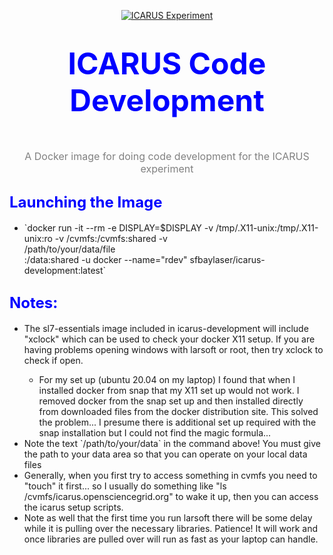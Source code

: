 <!-- It seems that github simply ignores the "style" tags within div tags... so try something different -->
<p align=center>
<a href="http://icarus.lngs.infn.it"><img src="http://icarus.lngs.infn.it/img/n3.jpg" alt="ICARUS Experiment" style="border:0"></a>
</p>

<h1 align=center><font color="blue"><font size="7">ICARUS Code Development</font></font></h1><br>
<p align=center>
<font color="gray"><font size="3">A Docker image for doing code development for the ICARUS experiment</font></font><br>
</p>


<h2><font color="blue"><font size="5">Launching the Image</font></font></h2>
<ul>
    <li>`docker run -it --rm -e DISPLAY=$DISPLAY -v /tmp/.X11-unix:/tmp/.X11-unix:ro -v /cvmfs:/cvmfs:shared -v <div class="text-red mb-2">/path/to/your/data/file</div>:/data:shared -u docker --name="rdev" sfbaylaser/icarus-development:latest`</li>
</ul>

<h2><font color="blue"><font size="5">Notes:</font></font></font></h2>
<ul>
	<li>The sl7-essentials image included in icarus-development will include "xclock" which can be used to check your docker X11 setup. If you are having problems opening windows with larsoft or root, then try xclock to check if open. </li>
	<ul>
		<li>For my set up (ubuntu 20.04 on my laptop) I found that when I installed docker from snap that my X11 set up would not work. I removed docker from the snap set up and then installed directly from downloaded files from the docker distribution site. This solved the problem... I presume there is additional set up required with the snap installation but I could not find the magic formula...</li>
	</ul>
	<li>Note the text `/path/to/your/data` in the command above! You must give the path to your data area so that you can operate on your local data files</li>
	<li>Generally, when you first try to access something in cvmfs you need to "touch" it first... so I usually do something like "ls /cvmfs/icarus.opensciencegrid.org" to wake it up, then you can access the icarus setup scripts. </li>
	<li>Note as well that the first time you run larsoft there will be some delay while it is pulling over the necessary libraries. Patience! It will work and once libraries are pulled over will run as fast as your laptop can handle. </li>
</ul>


